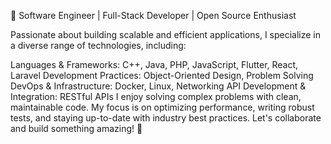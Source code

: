 🔧 Software Engineer | Full-Stack Developer | Open Source Enthusiast

Passionate about building scalable and efficient applications, I specialize in a diverse range of technologies, including:

Languages & Frameworks: C++, Java, PHP, JavaScript, Flutter, React, Laravel
Development Practices: Object-Oriented Design,  Problem Solving
DevOps & Infrastructure: Docker, Linux, Networking
API Development & Integration: RESTful APIs
I enjoy solving complex problems with clean, maintainable code. My focus is on optimizing performance, writing robust tests, and staying up-to-date with industry best practices. Let's collaborate and build something amazing! 🚀
